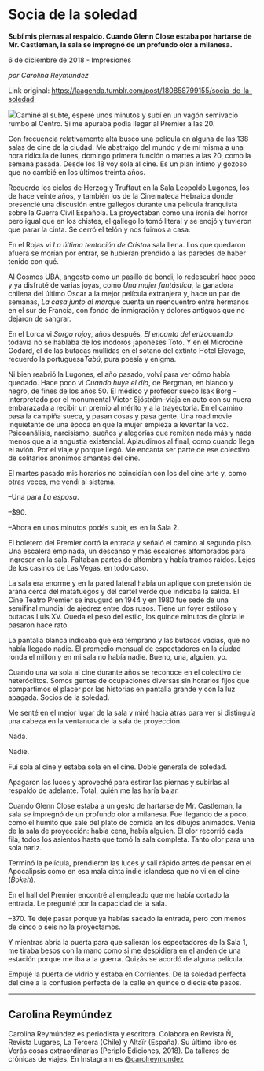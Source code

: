 # Socia de la soledad

**Subí mis piernas al respaldo. Cuando Glenn Close estaba por hartarse de Mr. Castleman, la sala se impregnó de un profundo olor a milanesa.**

6 de diciembre de 2018 - Impresiones

_por Carolina Reymúndez_

Link original: https://laagenda.tumblr.com/post/180858799155/socia-de-la-soledad

![](https://64.media.tumblr.com/1b8de00c959f6f44935f0f7657f56522/tumblr_inline_pjbxwgGwGq1t6q87u_500.jpg)Caminé al subte, esperé unos minutos y subí en un vagón semivacío rumbo al Centro. Si me apuraba podía llegar al Premier a las 20.

Con frecuencia relativamente alta busco una película en alguna de las 138 salas de cine de la ciudad. Me abstraigo del mundo y de mí misma a una hora ridícula de lunes, domingo primera función o martes a las 20, como la semana pasada. Desde los 18 voy sola al cine. Es un plan íntimo y gozoso que no cambié en los últimos treinta años.

Recuerdo los ciclos de Herzog y Truffaut en la Sala Leopoldo Lugones, los de hace veinte años, y también los de la Cinemateca Hebraica donde presencié una discusión entre gallegos durante una película franquista sobre la Guerra Civil Española. La proyectaban como una ironía del horror pero igual que en los chistes, el gallego lo tomó literal y se enojó y tuvieron que parar la cinta. Se cerró el telón y nos fuimos a casa. 

En el Rojas vi *La última tentación de Cristo*a sala llena. Los que quedaron afuera se morían por entrar, se hubieran prendido a las paredes de haber tenido con qué. 

Al Cosmos UBA, angosto como un pasillo de bondi, lo redescubrí hace poco y ya disfruté de varias joyas, como *Una mujer fantástica*, la ganadora chilena del último Oscar a la mejor película extranjera y, hace un par de semanas, *La casa junto al mar*que cuenta un reencuentro entre hermanos en el sur de Francia, con fondo de inmigración y dolores antiguos que no dejaron de sangrar.

En el Lorca vi *Sorgo rojo*y, años después, *El encanto del erizo*cuando todavía no se hablaba de los inodoros japoneses Toto. Y en el Microcine Godard, el de las butacas mullidas en el sótano del extinto Hotel Elevage, recuerdo la portuguesa*Tabú*, pura poesía y enigma.

Ni bien reabrió la Lugones, el año pasado, volví para ver cómo había quedado. Hace poco vi *Cuando huye el día*, de Bergman, en blanco y negro, de fines de los años 50. El médico y profesor sueco Isak Borg –interpretado por el monumental Victor Sjöström–viaja en auto con su nuera embarazada a recibir un premio al mérito y a la trayectoria. En el camino pasa la campiña sueca, y pasan cosas y pasa gente. Una road movie inquietante de una época en que la mujer empieza a levantar la voz. Psicoanálisis, narcisismo, sueños y alegorías que remiten nada más y nada menos que a la angustia existencial. Aplaudimos al final, como cuando llega el avión. Por el viaje y porque llegó. Me encanta ser parte de ese colectivo de solitarios anónimos amantes del cine. 

El martes pasado mis horarios no coincidían con los del cine arte y, como otras veces,  me vendí al sistema. 

–Una para *La esposa*. 

–$90.

–Ahora en unos minutos podés subir, es en la Sala 2. 

El boletero del Premier cortó la entrada y señaló el camino al segundo piso. Una escalera empinada, un descanso y más escalones alfombrados para ingresar en la sala. Faltaban partes de alfombra y había tramos raídos. Lejos de los casinos de Las Vegas, en todo caso. 

La sala era enorme y en la pared lateral había un aplique con pretensión de araña cerca del matafuegos y del cartel verde que indicaba la salida. El Cine Teatro Premier se inauguró en 1944 y en 1980 fue sede de una semifinal mundial de ajedrez entre dos rusos. Tiene un foyer estiloso y butacas Luis XV. Queda el peso del estilo, los quince minutos de gloria le pasaron hace rato. 

La pantalla blanca indicaba que era temprano y las butacas vacías, que no había llegado nadie. El promedio mensual de espectadores en la ciudad ronda el millón y en mi sala no había nadie. Bueno, una, alguien, yo. 

Cuando una va sola al cine durante años se reconoce en el colectivo de heteróclitos. Somos gentes de ocupaciones diversas sin horarios fijos que compartimos el placer por las historias en pantalla grande y con la luz apagada. Socios de la soledad.

Me senté en el mejor lugar de la sala y miré hacia atrás para ver si distinguía una cabeza en la ventanuca de la sala de proyección. 

Nada.

Nadie.

Fui sola al cine y estaba sola en el cine. Doble generala de soledad. 

Apagaron las luces y aproveché para estirar las piernas y subirlas al respaldo de adelante. Total, quién me las haría bajar. 

Cuando Glenn Close estaba a un gesto de hartarse de Mr. Castleman, la sala se impregnó de un profundo olor a milanesa. Fue llegando de a poco, como el humito que sale del plato de comida en los dibujos animados. Venía de la sala de proyección: había cena, había alguien. El olor recorrió cada fila, todos los asientos hasta que tomó la sala completa. Tanto olor para una sola nariz. 

Terminó la película, prendieron las luces y salí rápido antes de pensar en el Apocalipsis como en esa mala cinta indie islandesa que no vi en el cine (*Bokeh*).

En el hall del Premier encontré al empleado que me había cortado la entrada. Le pregunté por la capacidad de la sala. 

–370. Te dejé pasar porque ya habías sacado la entrada, pero con menos de cinco o seis no la proyectamos. 

Y mientras abría la puerta para que salieran los espectadores de la Sala 1, me tiraba besos con la mano como si me despidiera en el andén de una estación porque me iba a la guerra. Quizás se acordó de alguna película. 

Empujé la puerta de vidrio y estaba en Corrientes. De la soledad perfecta del cine a la confusión perfecta de la calle en quince o diecisiete pasos. 

  




---

Carolina Reymúndez
------------------

Carolina Reymúndez es periodista y escritora. Colabora en Revista Ñ, Revista Lugares, La Tercera (Chile) y Altaïr (España). Su último libro es Verás cosas extraordinarias (Periplo Ediciones, 2018). Da talleres de crónicas de viajes. 
En Instagram es [@carolreymundez](https://www.instagram.com/carolreymundez/?hl=es-la)

